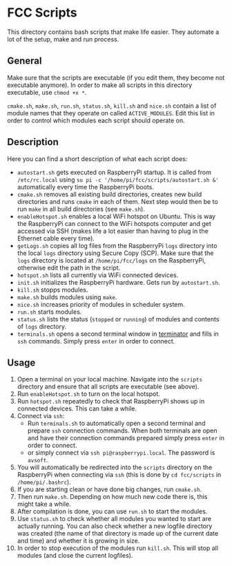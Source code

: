# FCC Scripts
This directory contains bash scripts that make life easier. They automate a lot of the setup, make and run process.

## General
Make sure that the scripts are executable (if you edit them, they become not executable anymore). In order to make all scripts in this directory executable, use `chmod +x *`.

`cmake.sh`, `make.sh`, `run.sh`, `status.sh`, `kill.sh` and `nice.sh` contain a list of module names that they operate on called `ACTIVE_MODULES`. Edit this list in order to control which modules each script should operate on.

## Description
Here you can find a short description of what each script does:
- `autostart.sh` gets executed on RaspberryPi startup. It is called from `/etc/rc.local` using `su pi -c '/home/pi/fcc/scripts/autostart.sh &'` automatically every time the RaspberryPi boots.
- `cmake.sh` removes all existing build directories, creates new build directories and runs `cmake` in each of them. Next step would then be to run `make` in all build directories (see `make.sh`).
- `enableHotspot.sh` enables a local WiFi hotspot on Ubuntu. This is way the RaspberryPi can connect to the WiFi hotspots computer and get accessed via SSH (makes life a lot easier than having to plug in the Ethernet cable every time).
- `getLogs.sh` copies all log files from the RaspberryPi `logs` directory into the local `logs` directory using Secure Copy (SCP). Make sure that the `logs` directory is located at `/home/pi/fcc/logs` on the RaspberryPi, otherwise edit the path in the script.
- `hotspot.sh` lists all currently via WiFi connected devices.
- `init.sh` initializes the RaspberryPi hardware. Gets run by `autostart.sh`.
- `kill.sh` stopps modules.
- `make.sh` builds modules using `make`.
- `nice.sh` increases priority of modules in scheduler system.
- `run.sh` starts modules.
- `status.sh` lists the status (`stopped` or `running`) of modules and contents of `logs` directory.
- `terminals.sh` opens a second terminal window in [terminator](https://wiki.ubuntuusers.de/Terminator/) and fills in `ssh` commands. Simply press `enter` in order to connect.

## Usage
1. Open a terminal on your local machine. Navigate into the `scripts` directory and ensure that all scripts are executable (see above).
2. Run `enableHotspot.sh` to turn on the local hotspot.
3. Run `hotspot.sh` repeatedly to check that RaspberryPi shows up in connected devices. This can take a while.
4. Connect via `ssh`:
	- Run `terminals.sh` to automatically open a second terminal and prepare `ssh` connection commands. When both terminals are open and have their connection commands prepared simply press `enter` in order to connect.
	- or simply connect via `ssh pi@raspberrypi.local`. The password is `avsoft`.
5. You will automatically be redirected into the `scripts` directory on the RaspberryPi when connecting via `ssh` (this is done by `cd fcc/scripts` in `/home/pi/.bashrc`).
6. If you are starting clean or have done big changes, run `cmake.sh`.
7. Then run `make.sh`. Depending on how much new code there is, this might take a while.
8. After compilation is done, you can use `run.sh` to start the modules.
9. Use `status.sh` to check whether all modules you wanted to start are actually running. You can also check whether a new logfile directory was created (the name of that directory is made up of the current date and time) and whether it is growing in size.
10. In order to stop execution of the modules run `kill.sh`. This will stop all modules (and close the current logfiles).
